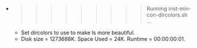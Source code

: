 * >>>>>>>>> Running inst-min-con-dircolors.sh ...
  * Set dircolors to use  to make ls more beautiful.
  * Disk size = 1273688K. Space Used = 24K. Runtime = 00:00:00:01.
